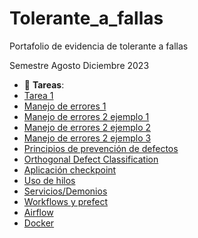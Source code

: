 # Tolerante_a_fallas
Portafolio de evidencia de tolerante a fallas

Semestre Agosto Diciembre 2023

- :file_folder: __Tareas__:
- [Tarea 1](Conceptos_básicos.pdf)
- [Manejo de errores 1](Manejo_de_errores_Par1.pdf)
- [Manejo de errores 2 ejemplo 1](access_to_db.py)
- [Manejo de errores 2 ejemplo 2](consult_API.py)
- [Manejo de errores 2 ejemplo 3](read_files.cpp)
- [Principios de prevención de defectos](Principio_de_prevencion_de_defectos.pdf)
- [Orthogonal Defect Classification](Orthogonal_Defect_Classification.pdf)
- [Aplicación checkpoint](snake.py)
- [Uso de hilos](https://github.com/Dexne/Tolerante_a_fallas/tree/main/Snake_Game_threads)
- [Servicios/Demonios](https://github.com/Dexne/Tolerante_a_fallas/tree/main/Exchange_rate_service)
- [Workflows y prefect](https://github.com/Dexne/Tolerante_a_fallas/tree/main/Workflow)
- [Airflow](https://github.com/Dexne/Airflow_Fault_Tolerant/tree/main)
- [Docker](https://github.com/Dexne/Tolerante_a_fallas/tree/main/Docker)
